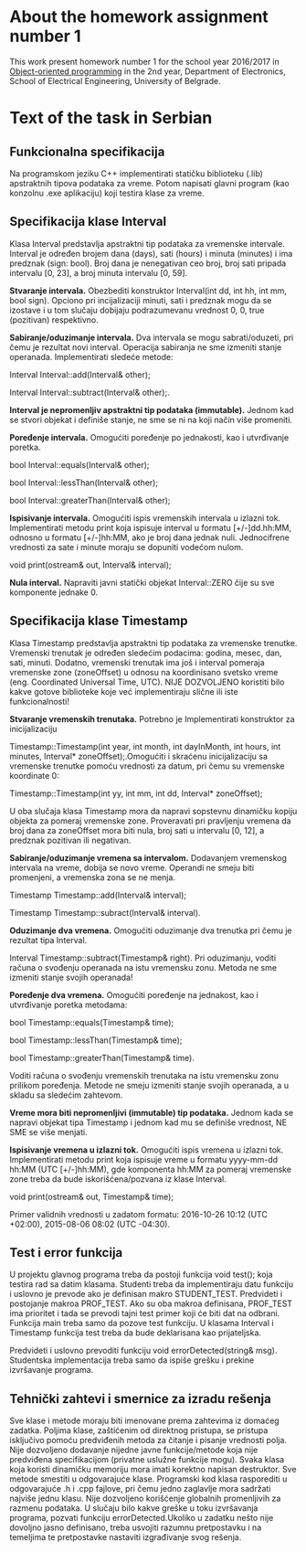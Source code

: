 # About the homework assignment number 1
This work present homework number 1 for the school year 2016/2017 in [Object-oriented programming](http://oop.etf.rs) in the 2nd year, Department of Electronics, School of Electrical Engineering, University of Belgrade. 

# Text of the task in Serbian

## Funkcionalna specifikacija 
Na programskom jeziku C++ implementirati statičku biblioteku (.lib) apstraktnih tipova podataka za vreme. Potom napisati glavni program (kao konzolnu .exe aplikaciju) koji testira klase za vreme. 
## Specifikacija klase Interval 
Klasa Interval predstavlja apstraktni tip podataka za vremenske intervale. Interval je određen brojem dana (days), sati (hours) i minuta (minutes) i ima predznak (sign: bool). Broj dana je  nenegativan ceo broj, broj sati pripada intervalu [0, 23], a broj minuta intervalu [0, 59]. 

**Stvaranje intervala.** Obezbediti konstruktor Interval(int dd, int hh, int mm, bool sign). 
Opciono pri incijalizaciji minuti, sati i predznak mogu da se izostave i u tom slučaju dobijaju podrazumevanu vrednost 0, 0, true (pozitivan) respektivno.  

**Sabiranje/oduzimanje intervala.** Dva intervala se mogu sabrati/oduzeti, pri čemu je rezultat novi interval. Operacija sabiranja ne sme izmeniti stanje operanada. Implementirati sledeće metode:  

Interval Interval::add(Interval& other);

Interval Interval::subtract(Interval& other);. 

**Interval je nepromenljiv apstraktni tip podataka (immutable).** Jednom kad se stvori objekat i definiše stanje, ne sme se ni na koji način više promeniti. 

**Poređenje intervala.** Omogućiti poređenje po jednakosti, kao i utvrđivanje poretka.

bool Interval::equals(Interval& other); 

bool Interval::lessThan(Interval& other);

bool Interval::greaterThan(Interval& other); 

**Ispisivanje intervala.** Omogućiti ispis vremenskih intervala u izlazni tok. Implementirati metodu print koja ispisuje interval u formatu [+/-]dd.hh:MM, odnosno u formatu [+/-]hh:MM, ako je broj dana jednak nuli. Jednocifrene vrednosti za sate i minute moraju se dopuniti vodećom nulom. 

void print(ostream& out, Interval& interval);

**Nula interval.** Napraviti javni statički objekat Interval::ZERO čije su sve komponente jednake 0. 

## Specifikacija klase Timestamp 
Klasa Timestamp predstavlja apstraktni tip podataka za vremenske trenutke. Vremenski trenutak je određen sledećim podacima: godina, mesec, dan, sati, minuti. Dodatno, vremenski trenutak ima  još i interval pomeraja vremenske zone (zoneOffset) u odnosu na koordinisano svetsko vreme (eng.  Coordinated Universal Time, UTC). NIJE DOZVOLJENO koristiti bilo kakve gotove biblioteke koje već implementiraju slične ili iste funkcionalnosti! 

**Stvaranje vremenskih trenutaka.** Potrebno je Implementirati konstruktor za inicijalizaciju

Timestamp::Timestamp(int year, int month, int dayInMonth, int hours, int  minutes, Interval* zoneOffset);.Omogućiti i skraćenu inicijalizaciju sa vremenske trenutke pomoću vrednosti za datum, pri čemu su vremenske koordinate 0: 

Timestamp::Timestamp(int yy, int mm, int dd, Interval* zoneOffset);

U oba slučaja klasa Timestamp mora da napravi sopstevnu dinamičku kopiju objekta za pomeraj  vremenske zone. Proveravati pri pravljenju vremena da broj dana za zoneOffset mora biti nula, broj sati u intervalu [0, 12], a predznak pozitivan ili negativan. 

**Sabiranje/oduzimanje vremena sa intervalom.** Dodavanjem vremenskog intervala na vreme, dobija se novo vreme. Operandi ne smeju biti promenjeni, a vremenska zona se ne menja. 

Timestamp Timestamp::add(Interval& interval);

Timestamp Timestamp::subract(Interval& interval). 

**Oduzimanje dva vremena.** Omogućiti oduzimanje dva trenutka pri čemu je rezultat tipa Interval.

Interval Timestamp::subtract(Timestamp& right). Pri oduzimanju, voditi računa o  svođenju operanada na istu vremensku zonu. Metoda ne sme izmeniti stanje svojih operanada!

**Poređenje dva vremena.** Omogućiti poređenje na jednakost, kao i utvrđivanje poretka metodama: 

bool Timestamp::equals(Timestamp& time);

bool Timestamp::lessThan(Timestamp& time);

bool Timestamp::greaterThan(Timestamp& time). 

Voditi računa o svođenju vremenskih trenutaka na istu vremensku zonu prilikom poređenja. Metode ne smeju izmeniti stanje svojih operanada, a u skladu sa sledećim zahtevom. 

**Vreme mora biti nepromenljivi (immutable) tip podataka.** Jednom kada se napravi objekat tipa Timestamp i jednom kad mu se definiše vrednost, NE SME se više menjati. 

**Ispisivanje vremena u izlazni tok.** Omogućiti ispis vremena u izlazni tok. Implementirati metodu print koja ispisuje vreme u formatu yyyy-mm-dd hh:MM (UTC [+/-]hh:MM), gde komponenta hh:MM za pomeraj vremenske zone treba da bude iskorišćena/pozvana iz klase Interval. 

void print(ostream& out, Timestamp& time);

Primer validnih vrednosti u zadatom formatu: 2016-10-26 10:12 (UTC +02:00), 2015-08-06 08:02 (UTC -04:30). 

## Test i error funkcija 
U projektu glavnog programa treba da postoji funkcija void test(); koja testira rad sa datim klasama. Studenti treba da implementiraju datu funkciju i uslovno je prevode ako je definisan makro  STUDENT_TEST. Predvideti i postojanje makroa PROF_TEST. Ako su oba makroa definisana, PROF_TEST ima prioritet i tada se prevodi tajni test primer koji će biti dat na odbrani. Funkcija main treba samo da pozove test funkciju. U klasama Interval i Timestamp funkcija test treba da bude  deklarisana kao prijateljska. 

Predvideti i uslovno prevoditi funkciju void errorDetected(string& msg). Studentska implementacija treba samo da ispiše grešku i prekine izvršavanje programa. 

## Tehnički zahtevi i smernice za izradu rešenja 
Sve klase i metode moraju biti imenovane prema zahtevima iz domaćeg zadatka. Poljima klase, zaštićenim od direktnog pristupa, se pristupa isključivo pomoću predviđenih metoda za čitanje i pisanje vrednosti polja. Nije dozvoljeno dodavanje nijedne javne funkcije/metode koja nije predviđena specifikacijom (privatne uslužne funkcije mogu). Svaka klasa koja koristi dinamičku memoriju mora imati korektno napisan destruktor. Sve metode smestiti u odgovarajuće klase. Programski kod klasa rasporediti u odgovarajuće .h i .cpp fajlove, pri čemu jedno zaglavlje mora sadržati najviše jednu klasu. Nije dozvoljeno korišćenje globalnih promenljivih za razmenu podataka. U slučaju bilo kakve greške u toku izvršavanja programa, pozvati funkciju errorDetected.Ukoliko u  zadatku nešto nije dovoljno jasno definisano, treba usvojiti razumnu pretpostavku i na temeljima te pretpostavke nastaviti izgrađivanje svog rešenja.  
